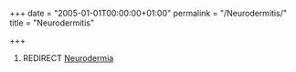 +++
date = "2005-01-01T00:00:00+01:00"
permalink = "/Neurodermitis/"
title = "Neurodermitis"

+++

1.  REDIRECT [Neurodermia](/atopedia/Neurodermia "wikilink")
